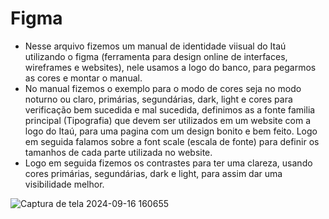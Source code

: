 # Figma
- Nesse arquivo fizemos um manual de identidade viisual do Itaú utilizando o figma (ferramenta para design online de interfaces, wireframes e websites), nele usamos a logo do banco, para pegarmos as cores e montar o manual.
- No manual fizemos o exemplo para o modo de cores seja no modo noturno ou claro, primárias, segundárias, dark, light e cores para verificação bem sucedida e mal sucedida, definimos as a fonte familia principal (Tipografia) que devem ser utilizados em um website com a logo do Itaú, para uma pagina com um design bonito e bem feito. Logo em seguida falamos sobre a font scale (escala de fonte) para definir os tamanhos de cada parte utilizada no website.
- Logo em seguida fizemos os contrastes para ter uma clareza, usando cores primárias, segundárias, dark e light, para assim dar uma visibilidade melhor.


![Captura de tela 2024-09-16 160655](https://github.com/user-attachments/assets/2f48f215-a057-4dee-a4cc-c68abde5f2ed)
